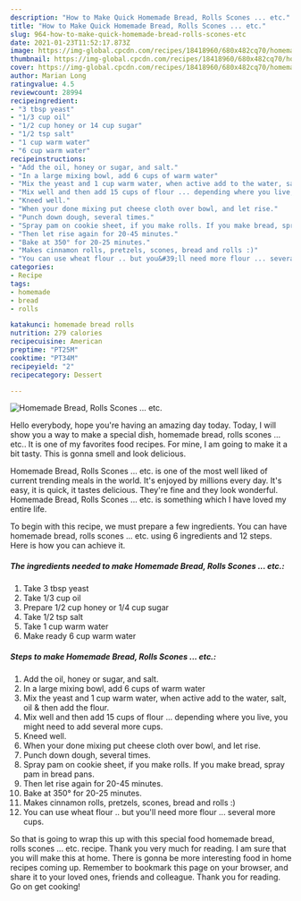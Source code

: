 ```yaml
---
description: "How to Make Quick Homemade Bread, Rolls Scones ... etc."
title: "How to Make Quick Homemade Bread, Rolls Scones ... etc."
slug: 964-how-to-make-quick-homemade-bread-rolls-scones-etc
date: 2021-01-23T11:52:17.873Z
image: https://img-global.cpcdn.com/recipes/18418960/680x482cq70/homemade-bread-rolls-scones-etc-recipe-main-photo.jpg
thumbnail: https://img-global.cpcdn.com/recipes/18418960/680x482cq70/homemade-bread-rolls-scones-etc-recipe-main-photo.jpg
cover: https://img-global.cpcdn.com/recipes/18418960/680x482cq70/homemade-bread-rolls-scones-etc-recipe-main-photo.jpg
author: Marian Long
ratingvalue: 4.5
reviewcount: 28994
recipeingredient:
- "3 tbsp yeast"
- "1/3 cup oil"
- "1/2 cup honey or 14 cup sugar"
- "1/2 tsp salt"
- "1 cup warm water"
- "6 cup warm water"
recipeinstructions:
- "Add the oil, honey or sugar, and salt."
- "In a large mixing bowl, add 6 cups of warm water"
- "Mix the yeast and 1 cup warm water, when active add to the water, salt, oil &amp; then add the flour."
- "Mix well and then add 15 cups of flour ... depending where you live, you might need to add several more cups."
- "Kneed well."
- "When your done mixing put cheese cloth over bowl, and let rise."
- "Punch down dough, several times."
- "Spray pam on cookie sheet, if you make rolls. If you make bread, spray pam in bread pans."
- "Then let rise again for 20-45 minutes."
- "Bake at 350° for 20-25 minutes."
- "Makes cinnamon rolls, pretzels, scones, bread and rolls :)"
- "You can use wheat flour .. but you&#39;ll need more flour ... several more cups."
categories:
- Recipe
tags:
- homemade
- bread
- rolls

katakunci: homemade bread rolls 
nutrition: 279 calories
recipecuisine: American
preptime: "PT25M"
cooktime: "PT34M"
recipeyield: "2"
recipecategory: Dessert

---
```



![Homemade Bread, Rolls Scones ... etc.](https://img-global.cpcdn.com/recipes/18418960/680x482cq70/homemade-bread-rolls-scones-etc-recipe-main-photo.jpg)

Hello everybody, hope you're having an amazing day today. Today, I will show you a way to make a special dish, homemade bread, rolls scones ... etc.. It is one of my favorites food recipes. For mine, I am going to make it a bit tasty. This is gonna smell and look delicious.



Homemade Bread, Rolls Scones ... etc. is one of the most well liked of current trending meals in the world. It's enjoyed by millions every day. It's easy, it is quick, it tastes delicious. They're fine and they look wonderful. Homemade Bread, Rolls Scones ... etc. is something which I have loved my entire life.


To begin with this recipe, we must prepare a few ingredients. You can have homemade bread, rolls scones ... etc. using 6 ingredients and 12 steps. Here is how you can achieve it.

<!--inarticleads1-->

##### The ingredients needed to make Homemade Bread, Rolls Scones ... etc.:

1. Take 3 tbsp yeast
1. Take 1/3 cup oil
1. Prepare 1/2 cup honey or 1/4 cup sugar
1. Take 1/2 tsp salt
1. Take 1 cup warm water
1. Make ready 6 cup warm water




<!--inarticleads2-->

##### Steps to make Homemade Bread, Rolls Scones ... etc.:

1. Add the oil, honey or sugar, and salt.
1. In a large mixing bowl, add 6 cups of warm water
1. Mix the yeast and 1 cup warm water, when active add to the water, salt, oil &amp; then add the flour.
1. Mix well and then add 15 cups of flour ... depending where you live, you might need to add several more cups.
1. Kneed well.
1. When your done mixing put cheese cloth over bowl, and let rise.
1. Punch down dough, several times.
1. Spray pam on cookie sheet, if you make rolls. If you make bread, spray pam in bread pans.
1. Then let rise again for 20-45 minutes.
1. Bake at 350° for 20-25 minutes.
1. Makes cinnamon rolls, pretzels, scones, bread and rolls :)
1. You can use wheat flour .. but you&#39;ll need more flour ... several more cups.




So that is going to wrap this up with this special food homemade bread, rolls scones ... etc. recipe. Thank you very much for reading. I am sure that you will make this at home. There is gonna be more interesting food in home recipes coming up. Remember to bookmark this page on your browser, and share it to your loved ones, friends and colleague. Thank you for reading. Go on get cooking!
